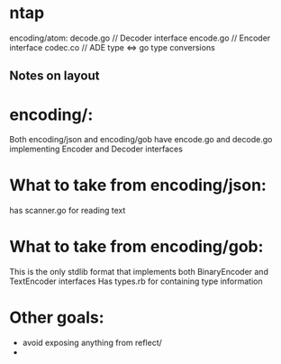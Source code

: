 # ntap

encoding/atom:
decode.go  // Decoder interface
encode.go  // Encoder interface
codec.co   // ADE type <=> go type conversions


## Notes on layout

# encoding/:
Both encoding/json and encoding/gob have encode.go and decode.go implementing Encoder and Decoder interfaces


# What to take from encoding/json:
has scanner.go for reading text

# What to take from encoding/gob:
This is the only stdlib format that implements both BinaryEncoder and TextEncoder interfaces
Has types.rb for containing type information

# Other goals:
* avoid exposing anything from reflect/
* 
